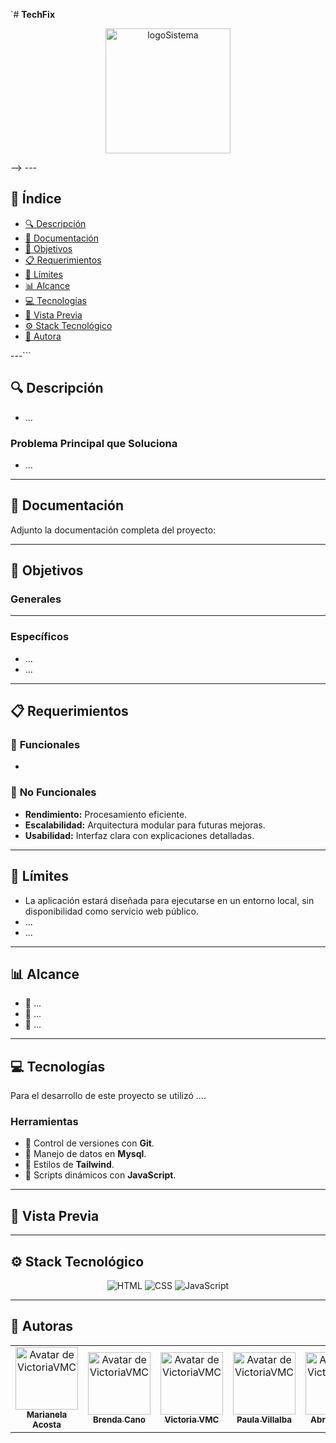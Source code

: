 `# **TechFix**

<!-- Logo del proyecto (reemplazar URL) -->

<p align="center">
  <img src="./app/static/images/logo.webp" alt="logoSistema" width='200'>
</p>
-->
---

## 📑 **Índice**

- [🔍 Descripción](#🔍-descripción)
- [📎 Documentación](#📎-documentación)
- [🎯 Objetivos](#🎯-objetivos)
- [📋 Requerimientos](#📋-requerimientos)
- [📏 Límites](#📏-límites)
- [📊 Alcance](#📊-alcance)
- [💻 Tecnologías](#💻-tecnologías)
- [📸 Vista Previa](#📸-vista-previa)
- [⚙️ Stack Tecnológico](#⚙️-stack-tecnológico)
- [📢 Autora](#📢-autora)

---```

<h2 id="🔍-descripción">🔍 Descripción</h2>

- ...

### **Problema Principal que Soluciona**

- ...

---

<h2 id="📎-documentación">📎 Documentación</h2>

Adjunto la documentación completa del proyecto:
<!--
- [Documentación en Word](./docs/TP%20N°1%20-%20VictoriaVMC.docx)
- [Documentación en Pdf](./docs/TP%20N°1%20-%20VictoriaVMC.pdf)
- [Diseño Web](./docs/Easy%20Kinematics%20Responsive.pdf)
 -->
---

<h2 id="🎯-objetivos">🎯 Objetivos</h2>

### **Generales**

----

### **Específicos**

- ...
- ...

---

<h2 id="📋-requerimientos">📋 Requerimientos</h2>

### 🔧 **Funcionales**

-

### 🚀 **No Funcionales**

- **Rendimiento:** Procesamiento eficiente.
- **Escalabilidad:** Arquitectura modular para futuras mejoras.
- **Usabilidad:** Interfaz clara con explicaciones detalladas.

---

<h2 id="📏-límites">📏 Límites</h2>

- La aplicación estará diseñada para ejecutarse en un entorno local, sin disponibilidad como servicio web público.
- ...
- ...

---

<h2 id="📊-alcance">📊 Alcance</h2>

- 📘 ...
- 🚆 ...
- 🎯 ...

---

<h2 id="💻-tecnologías">💻 Tecnologías</h2>

Para el desarrollo de este proyecto se utilizó ....

### **Herramientas**

- 🔄 Control de versiones con **Git**.
- 📄 Manejo de datos en **Mysql**.
- 🎨 Estilos de **Tailwind**.
- 📜 Scripts dinámicos con **JavaScript**.

---

<h2 id="📸-vista-previa">📸 Vista Previa</h2>

<!--<p align="center">
  <b>Head</b><br>
  <img src="./VistaPrevia/Easy%20Kinematics%20-%20Head.webp" alt="Head" width="500">
</p> -->

---

<h2 id="⚙️-stack-tecnológico">⚙️ Stack Tecnológico</h2>

<!-- Muestro con badges: -->

<p align="center">
  <img src="https://img.shields.io/badge/HTML-E34F26?style=for-the-badge&logo=html5&logoColor=white" alt="HTML">
  <img src="https://img.shields.io/badge/CSS-1572B6?style=for-the-badge&logo=css3&logoColor=white" alt="CSS">
  <img src="https://img.shields.io/badge/JavaScript-F7DF1E?style=for-the-badge&logo=javascript&logoColor=black" alt="JavaScript">
</p>

---

<h2 id="📢-autoras">📢 Autoras</h2>

<table>
  <tr>
    <!-- Añadir más colaboradores -->
     <td align="center">
      <a href="https://github.com/victoriavmc">
        <img src="https://avatars.githubusercontent.com/u/94030658?v=4" width="100" alt="Avatar de VictoriaVMC"><br />
        <sub><b>Marianela Acosta</b></sub>
      </a>
    </td>
     <td align="center">
      <a href="https://github.com/victoriavmc">
        <img src="https://avatars.githubusercontent.com/u/94030658?v=4" width="100" alt="Avatar de VictoriaVMC"><br />
        <sub><b>Brenda Cano</b></sub>
      </a>
    </td>
    <td align="center">
      <a href="https://github.com/victoriavmc">
        <img src="https://avatars.githubusercontent.com/u/94030658?v=4" width="100" alt="Avatar de VictoriaVMC"><br />
        <sub><b>Victoria VMC</b></sub>
      </a>
    </td>
     <td align="center">
      <a href="https://github.com/victoriavmc">
        <img src="https://avatars.githubusercontent.com/u/94030658?v=4" width="100" alt="Avatar de VictoriaVMC"><br />
        <sub><b>Paula Villalba</b></sub>
      </a>
    </td>
     <td align="center">
      <a href="https://github.com/victoriavmc">
        <img src="https://avatars.githubusercontent.com/u/94030658?v=4" width="100" alt="Avatar de VictoriaVMC"><br />
        <sub><b>Abril Zacaria</b></sub>
      </a>
    </td>
  </tr>
</table>
